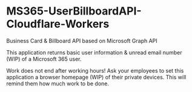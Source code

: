 # MS365-UserBillboardAPI-Cloudflare-Workers
Business Card & Billboard API based on Microsoft Graph API

This application returns basic user information & unread email number (WIP) of a Microsoft 365 user.

Work does not end after working hours! Ask your employees to set this application a browser homepage (WIP) of their private devices. This will remind them how much work to be done.
